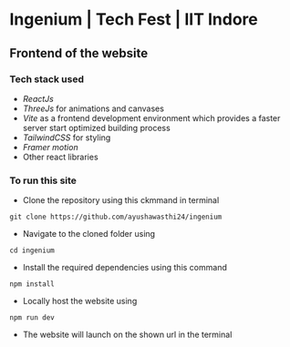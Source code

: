 # Ingenium | Tech Fest | IIT Indore
## Frontend of the website


### Tech stack used
- *ReactJs*
- *ThreeJs* for animations and canvases
- *Vite* as a frontend development environment which provides a faster server start optimized building process
- *TailwindCSS* for styling
- *Framer motion*
- Other react libraries

### To run this site

- Clone the repository using this ckmmand in terminal

`git clone https://github.com/ayushawasthi24/ingenium`

- Navigate to the cloned folder using

`cd ingenium`

- Install the required dependencies using this command

`npm install`

- Locally host the website using

`npm run dev`

- The website will launch on the shown url in the terminal
